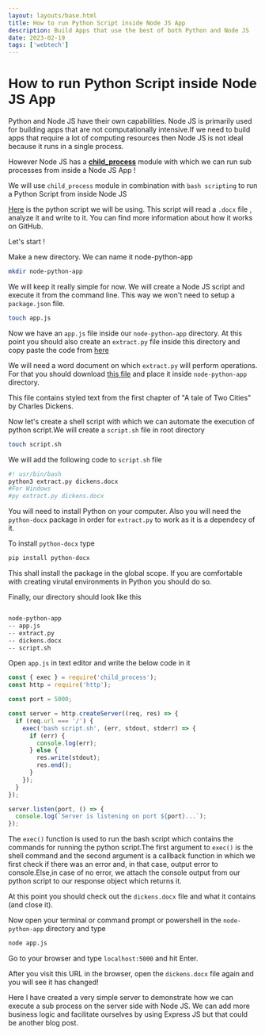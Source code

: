 ```yaml
---
layout: layouts/base.html
title: How to run Python Script inside Node JS App
description: Build Apps that use the best of both Python and Node JS
date: 2023-02-19
tags: ['webtech']
---
```


<h1 style="font-family:Verdana,sans-serif"> How to run Python Script inside Node JS App</h1>

Python and Node JS have their own capabilities. Node JS is primarily used for building apps that are not computationally intensive.If we need to build apps that require a lot of computing resources then Node JS is not ideal because it runs in a single process.

However Node JS has a [**child_process**](https://nodejs.org/dist/latest-v18.x/docs/api/child_process.html) module with which we can run sub processes from inside a Node JS App !

We will use `child_process` module in combination with `bash scripting` to run a Python Script from inside Node JS

[Here](https://github.com/Kashaan-M/computer-programs/blob/main/extract.py) is the python script we will be using. This script will read a `.docx` file , analyze it and write to it. You can find more information about how it works on GitHub.

Let's start !

Make a new directory. We can name it node-python-app

```bash
mkdir node-python-app
```

We will keep it really simple for now. We will create a Node JS script and execute it from the command line. This way we won't need to setup a `package.json` file.

```bash
touch app.js
```

Now we have an `app.js` file inside our `node-python-app` directory. At this point you should also create an `extract.py` file inside this directory and copy paste the code from [here](https://github.com/Kashaan-M/computer-programs/blob/main/extract.py)

We will need a word document on which `extract.py` will perform operations. For that you should download [this file](https://github.com/Kashaan-M/computer-programs/blob/main/dickens.docx) and place it inside `node-python-app` directory.

This file contains styled text from the first chapter of "A tale of Two Cities" by Charles Dickens.

Now let's create a shell script with which we can automate the execution of python script.We will create a `script.sh` file in root directory

```bash
touch script.sh
```

We will add the following code to `script.sh` file

```bash
#! usr/bin/bash
python3 extract.py dickens.docx
#For Windows
#py extract.py dickens.docx
```

You will need to install Python on your computer. Also you will need the `python-docx` package in order for `extract.py` to work as it is a dependecy of it.

To install `python-docx` type

```bash
pip install python-docx
```

This shall install the package in the global scope. If you are comfortable with creating virutal environments in Python you should do so.

Finally, our directory should look like this

```bash

node-python-app
-- app.js
-- extract.py
-- dickens.docx
-- script.sh
```

Open `app.js` in text editor and write the below code in it

```javascript
const { exec } = require('child_process');
const http = require('http');

const port = 5000;

const server = http.createServer((req, res) => {
  if (req.url === '/') {
    exec('bash script.sh', (err, stdout, stderr) => {
      if (err) {
        console.log(err);
      } else {
        res.write(stdout);
        res.end();
      }
    });
  }
});

server.listen(port, () => {
  console.log(`Server is listening on port ${port}...`);
});
```

The `exec()` function is used to run the bash script which contains the commands for running the python script.The first argument to `exec()` is the shell command and the second argument is a callback function in which we first check if there was an error and, in that case, output error to console.Else,in case of no error, we attach the console output from our python script to our response object which returns it.

At this point you should check out the `dickens.docx` file and what it contains (and close it).

Now open your terminal or command prompt or powershell in the `node-python-app` directory and type

```bash
node app.js
```

Go to your browser and type `localhost:5000` and hit Enter.

After you visit this URL in the browser, open the `dickens.docx` file again and you will see it has changed!

Here I have created a very simple server to demonstrate how we can execute a sub process on the server side with Node JS. We can add more business logic and facilitate ourselves by using Express JS but that could be another blog post.
